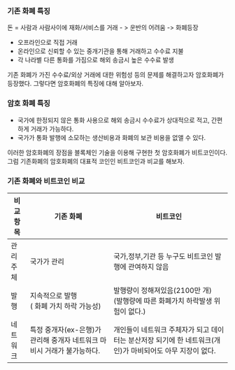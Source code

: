 
### 기존 화폐 특징

돈 = 사람과 사람사이에 재화/서비스를 거래  - > 운반의 어려움 -> 화폐등장

 - 오프라인으로 직접 거래
 - 온라인으로 신뢰할 수 있는 중개기관을 통해 거래하고 수수료 지불
  - 각 나라별 다른 통화를 가짐으로 해외 송금시 높은 수수료 발생



기존 화폐가 가진 수수료/외상 거래에 대한 위험성  등의 문제를 해결하고자 암호화폐가 등장했다.
그렇다면 암호화폐의 특징에 대해 알아보자.

### 암호 화폐 특징
 - 국가에 한정되지 않은 통화 사용으로 해외 송금시 수수료가 상대적으로 적고, 간편하게 거래가  가능하다.
 - 국가가 통화 발행에 소모하는 생산비용과 화폐의 보관 비용을 없앨 수 있다.

 이러한 암호화폐의 장점을 블록체인 기술을 이용해 구현한 첫 암호화폐가 비트코인이다.
그럼 기존화폐의 암호화폐의 대표적 코인인 비트코인과 비교를 해보자.

### 기존 화폐와 비트코인 비교
| 비교항목 | 기존 화폐 | 비트코인 |
|-|-|-|
| 관리주체 | 국가가 관리 | 국가,정부,기관 등 누구도 비트코인 발행에 관여하지 않음 |
| 발행 | 지속적으로 발행<br>( 화폐 가치 하락 가능성) | 발행량이 정해져있음(2100만 개) <br> (발행량에 따른 화폐가치 하락발생 위험이 없다.)|
| 네트워크 |특정 중개자(ex-은행)가 관리해 중개자 네트워크 마비시 거래가 불가능하다. | 개인들이 네트워크 주체자가 되고 데이터는 분산저장 되기에 한 네트워크(개인)가 마비되어도 아무 지장이 없다. |